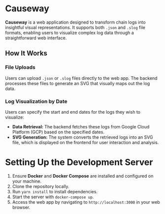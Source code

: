 # Causeway

**Causeway** is a web application designed to transform chain logs into insightful visual representations. It supports both `.json` and `.slog` file formats, enabling users to visualize complex log data through a straightforward web interface.

## How It Works

### File Uploads

Users can upload `.json` or `.slog` files directly to the web app. The backend processes these files to generate an SVG that visually maps out the log data.

### Log Visualization by Date

Users can specify the start and end dates for the logs they wish to visualize:

- **Data Retrieval:** The backend fetches these logs from Google Cloud Platform (GCP) based on the specified dates.
- **SVG Generation:** The system converts the retrieved logs into an SVG file, which is displayed on the frontend for user interaction and analysis.

# Setting Up the Development Server

1. Ensure **Docker** and **Docker Compose** are installed and configured on your machine.
2. Clone the repository locally.
3. Run `yarn install` to install dependencies.
4. Start the server with `docker-compose up`.
5. Access the web app by navigating to `http://localhost:3000` in your web browser.
